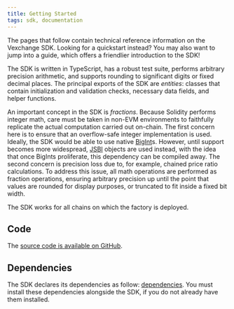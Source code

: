 ```yaml
---
title: Getting Started
tags: sdk, documentation
---
```


The pages that follow contain technical reference information on the Vexchange SDK.
Looking for a <Link to='/docs/v2/javascript-SDK/quick-start'>quickstart</Link> instead?
You may also want to jump into a <Link to='/docs/v2/javascript-SDK/fetching-data'>guide</Link>,
which offers a friendlier introduction to the SDK!

The SDK is written in TypeScript, has a robust test suite, performs arbitrary precision arithmetic,
and supports rounding to significant digits or fixed decimal places.
The principal exports of the SDK are _entities_: classes that contain initialization and validation checks,
necessary data fields, and helper functions.

An important concept in the SDK is _fractions_. Because Solidity performs integer math, care must be taken in
non-EVM environments to faithfully replicate the actual computation carried out on-chain.
The first concern here is to ensure that an overflow-safe integer implementation is used.
Ideally, the SDK would be able to use native [BigInt](https://developer.mozilla.org/en-US/docs/Web/JavaScript/Reference/Global_Objects/BigInt)s.
However, until support becomes more widespread, [JSBI](https://github.com/GoogleChromeLabs/jsbi) objects are used instead,
with the idea that once BigInts proliferate, this dependency can be compiled away.
The second concern is precision loss due to, for example, chained price ratio calculations.
To address this issue, all math operations are performed as fraction operations, ensuring arbitrary precision up
until the point that values are rounded for display purposes, or truncated to fit inside a fixed bit width.

The SDK works for all chains on which the <Link to='/docs/v2/smart-contracts/factory#address'>factory</Link> is deployed.

## Code

The [source code is available on GitHub](https://github.com/vexchange/vexchange-sdk).

## Dependencies

The SDK declares its dependencies as follow: [dependencies](https://github.com/vexchange/vexchange-sdk/blob/vexchange/package.json). You must install these dependencies alongside the SDK, if you do not already have them installed.
